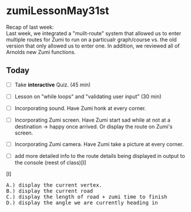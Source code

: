 # zumiLessonMay31st

Recap of last week:  <br>
Last week, we integrated a "mulit-route" system that allowed us to enter multiple routes for Zumi to run on a particualr graph/course vs. the old version that only allowed us to enter one.  In addition, we reviewed all of Arnolds new Zumi functions.  <br> 

Today
-------
- [ ]  Take **interactive** Quiz.   (45 min) <br>
- [ ]  Lesson on  "while loops" and "validating user input" (30 min) <br>
- [ ]  Incorporating sound.         Have Zumi honk at every corner. <br>
- [ ]  Incorporating Zumi screen.   Have Zumi start sad while at not at a destination -> happy once arrived. Or display the route on Zumi's screen.  <br>
- [ ]  Incorporating Zumi camera.   Have Zumi take a picture at every corner.  <br>
- [ ]  add more detailed info to the route details being displayed in output to the console (reest of class)[I] <br>


[I]
<pre>
A.) display the current vertex.
B.) display the current road
C.) display the length of road + zumi time to finish
D.) display the angle we are currently heading in  </pre> <br>
